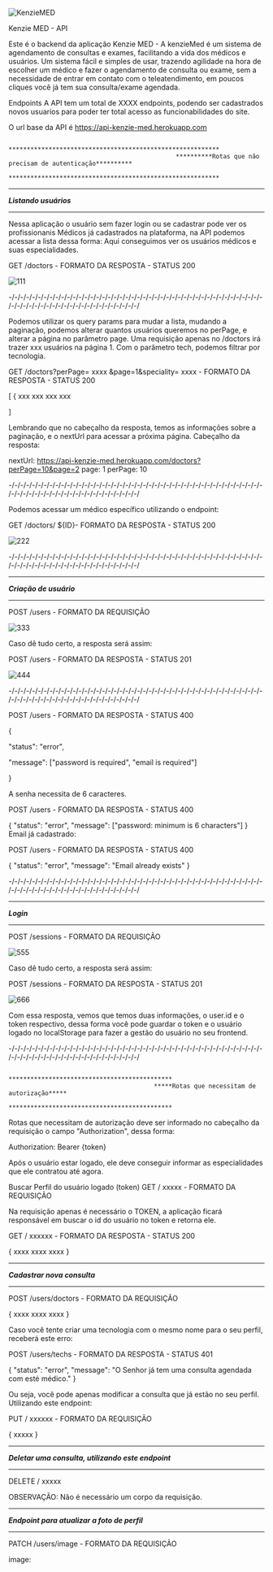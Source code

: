 ![KenzieMED](https://user-images.githubusercontent.com/102538748/187487839-ad357099-dbe5-407e-adad-16204775d8bc.png)

Kenzie MED - API

Este é o backend da aplicação Kenzie MED - A kenzieMed é um sistema de agendamento de consultas e exames, facilitando a vida dos médicos e usuários. Um sistema fácil e simples de usar, trazendo agilidade na hora de escolher um médico e fazer o agendamento de consulta ou exame, sem a necessidade de entrar em contato com o teleatendimento, em poucos cliques você já tem sua consulta/exame agendada. 

Endpoints
A API tem um total de XXXX endpoints, podendo ser cadastrados novos usuarios para poder ter total acesso as funcionabilidades do site.


O url base da API é https://api-kenzie-med.herokuapp.com

                                                  **********************************************************
                                                  **********Rotas que não precisam de autenticação**********
                                                  **********************************************************

***************************
*****Listando usuários*****
***************************

Nessa aplicação o usuário sem fazer login ou se cadastrar pode ver os profissionanis Médicos já cadastrados na plataforma, na API podemos acessar a lista dessa forma: Aqui conseguimos ver os usuários médicos e suas especialidades.

GET /doctors - FORMATO DA RESPOSTA - STATUS 200

![111](https://user-images.githubusercontent.com/102538748/187497062-ceda362e-7774-4634-9192-eeda71a6b862.png)


-/-/-/-/-/-/-/-/-/-/-/-/-/-/-/-/-/-/-/-/-/-/-/-/-/-/-/-/-/-/-/-/-/-/-/-/-/-/-/-/-/-/-/-/-/-/-/-/-/-/-/-/-/-/-/-/-/-/-/-/-/-/-/-/-/-/

Podemos utilizar os query params para mudar a lista, mudando a paginação, podemos alterar quantos usuários queremos no perPage, e alterar a página no parâmetro page. Uma requisição apenas no /doctors irá trazer xxx usuários na página 1. Com o parâmetro tech, podemos filtrar por tecnologia.

GET /doctors?perPage=  xxxx   &page=1&speciality= xxxx - FORMATO DA RESPOSTA - STATUS 200

[
  {
    xxx
    xxx
    xxx
    xxx
    
]

Lembrando que no cabeçalho da resposta, temos as informações sobre a paginação, e o nextUrl para acessar a próxima página.
Cabeçalho da resposta:

nextUrl: https://api-kenzie-med.herokuapp.com/doctors?perPage=10&page=2
page: 1
perPage: 10

-/-/-/-/-/-/-/-/-/-/-/-/-/-/-/-/-/-/-/-/-/-/-/-/-/-/-/-/-/-/-/-/-/-/-/-/-/-/-/-/-/-/-/-/-/-/-/-/-/-/-/-/-/-/-/-/-/-/-/-/-/-/-/-/-/-/

Podemos acessar um médico específico utilizando o endpoint:

GET /doctors/ ${ID}- FORMATO DA RESPOSTA - STATUS 200

![222](https://user-images.githubusercontent.com/102538748/187497589-ee978cc1-30ad-4e86-80b7-11b71e4d2014.png)

-/-/-/-/-/-/-/-/-/-/-/-/-/-/-/-/-/-/-/-/-/-/-/-/-/-/-/-/-/-/-/-/-/-/-/-/-/-/-/-/-/-/-/-/-/-/-/-/-/-/-/-/-/-/-/-/-/-/-/-/-/-/-/-/-/-/
 
****************************
*****Criação de usuário*****
****************************

POST /users - FORMATO DA REQUISIÇÃO

![333](https://user-images.githubusercontent.com/102538748/187497988-09d1cb6b-f44c-4e29-ba34-68367a5e07bf.png)


Caso dê tudo certo, a resposta será assim:

POST /users - FORMATO DA RESPOSTA - STATUS 201

![444](https://user-images.githubusercontent.com/102538748/187498169-26d5d60b-9dcb-4258-b6ff-d84a360468f7.png)

  
-/-/-/-/-/-/-/-/-/-/-/-/-/-/-/-/-/-/-/-/-/-/-/-/-/-/-/-/-/-/-/-/-/-/-/-/-/-/-/-/-/-/-/-/-/-/-/-/-/-/-/-/-/-/-/-/-/-/-/-/-/-/-/-/-/-/

POST /users - FORMATO DA RESPOSTA - STATUS 400

{

"status": "error",

"message": ["password is required", "email is required"]

}

A senha necessita de 6 caracteres.

POST /users - FORMATO DA RESPOSTA - STATUS 400

{
  "status": "error",
  "message": ["password: minimum is 6 characters"]
}
Email já cadastrado:

POST /users - FORMATO DA RESPOSTA - STATUS 400

{
  "status": "error",
  "message": "Email already exists"
}

-/-/-/-/-/-/-/-/-/-/-/-/-/-/-/-/-/-/-/-/-/-/-/-/-/-/-/-/-/-/-/-/-/-/-/-/-/-/-/-/-/-/-/-/-/-/-/-/-/-/-/-/-/-/-/-/-/-/-/-/-/-/-/-/-/-/

***************
*****Login*****
***************

POST /sessions - FORMATO DA REQUISIÇÃO

![555](https://user-images.githubusercontent.com/102538748/187498569-01864803-d40f-42cc-8797-8c8cb1c3f63c.png)


Caso dê tudo certo, a resposta será assim:

POST /sessions - FORMATO DA RESPOSTA - STATUS 201

![666](https://user-images.githubusercontent.com/102538748/187498712-5bec5b41-b5ec-4e01-8d14-62acdbb395dc.png)


Com essa resposta, vemos que temos duas informações, o user.id e o token respectivo, dessa forma você pode guardar o token e o 
usuário logado no localStorage para fazer a gestão do usuário no seu frontend.

-/-/-/-/-/-/-/-/-/-/-/-/-/-/-/-/-/-/-/-/-/-/-/-/-/-/-/-/-/-/-/-/-/-/-/-/-/-/-/-/-/-/-/-/-/-/-/-/-/-/-/-/-/-/-/-/-/-/-/-/-/-/-/-/-/-/

                                            *********************************************
                                            *****Rotas que necessitam de autorização*****
                                            *********************************************

Rotas que necessitam de autorização deve ser informado no cabeçalho da requisição o campo "Authorization", dessa forma:

Authorization: Bearer {token}

Após o usuário estar logado, ele deve conseguir informar as especialidades que ele contratou até agora.

Buscar Perfil do usuário logado (token)
GET /  xxxxx - FORMATO DA REQUISIÇÃO

Na requisição apenas é necessário o TOKEN, a aplicação ficará responsável em buscar o id do usuário no token e retorna ele.

GET / xxxxxx - FORMATO DA RESPOSTA - STATUS 200

{
 xxxx
 xxxx
 xxxx
}

*********************************
*****Cadastrar nova consulta*****
*********************************

POST /users/doctors - FORMATO DA REQUISIÇÃO

{
 xxxx
 xxxx
 xxxx
}

Caso você tente criar uma tecnologia com o mesmo nome para o seu perfil, receberá este erro:

POST /users/techs - FORMATO DA RESPOSTA - STATUS 401

{
  "status": "error",
  "message": "O Senhor já tem uma consulta agendada com esté médico."
}

Ou seja, você pode apenas modificar a consulta que já estão no seu perfil. Utilizando este endpoint:

PUT / xxxxxx - FORMATO DA REQUISIÇÃO

{
  xxxxx
}

********************************************************
*****Deletar uma consulta, utilizando este endpoint*****
********************************************************

DELETE / xxxxx

OBSERVAÇÃO: Não é necessário um corpo da requisição.


**************************************************
*****Endpoint para atualizar a foto de perfil*****
**************************************************

PATCH /users/image - FORMATO DA REQUISIÇÃO

image: <Arquivo de imagem>
